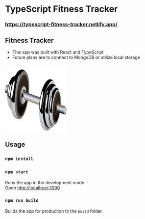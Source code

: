 # TypeScript Fitness Tracker

### https://typescript-fitness-tracker.netlify.app/

## Fitness Tracker

- This app was built with React and TypeScript
- Future plans are to connect to MongoDB or utilize local storage

<br>
<img src="./public/gym.png" alt="drawing" width="200" height="200"/>

## Usage

### `npm install`

### `npm start`

Runs the app in the development mode.<br>
Open [http://localhost:3000](http://localhost:3000)

### `npm run build`

Builds the app for production to the `build` folder.<br>
